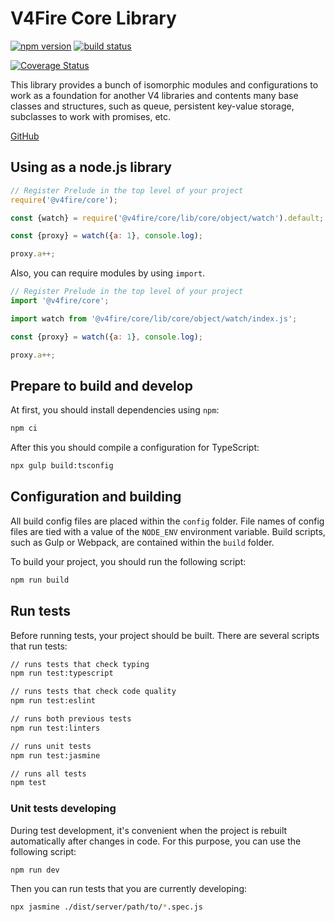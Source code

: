 V4Fire Core Library
===================

[![npm version](https://badge.fury.io/js/%40v4fire%2Fcore.svg)](https://badge.fury.io/js/%40v4fire%2Fcore)
[![build status](https://github.com/v4fire/Core/workflows/build/badge.svg?branch=master)](https://github.com/V4Fire/Core/actions?query=workflow%3Abuild)

[![Coverage Status](https://coveralls.io/repos/github/V4Fire/Core/badge.svg)](https://coveralls.io/github/V4Fire/Core)

This library provides a bunch of isomorphic modules and configurations to work as a foundation for another V4 libraries and contents many base classes and structures, such as queue, persistent key-value storage, subclasses to work with promises, etc.

[GitHub](https://github.com/V4Fire/Core)

## Using as a node.js library

```js
// Register Prelude in the top level of your project
require('@v4fire/core');

const {watch} = require('@v4fire/core/lib/core/object/watch').default;

const {proxy} = watch({a: 1}, console.log);

proxy.a++;
```

Also, you can require modules by using `import`.

```js
// Register Prelude in the top level of your project
import '@v4fire/core';

import watch from '@v4fire/core/lib/core/object/watch/index.js';

const {proxy} = watch({a: 1}, console.log);

proxy.a++;
```

## Prepare to build and develop

At first, you should install dependencies using `npm`:

```bash
npm ci
```

After this you should compile a configuration for TypeScript:

```bash
npx gulp build:tsconfig
```

## Configuration and building

All build config files are placed within the `config` folder. File names of config files are tied with a value of the `NODE_ENV` environment variable.
Build scripts, such as Gulp or Webpack, are contained within the `build` folder.

To build your project, you should run the following script:

```bash
npm run build
```

## Run tests

Before running tests, your project should be built. There are several scripts that run tests:

```bash
// runs tests that check typing
npm run test:typescript

// runs tests that check code quality
npm run test:eslint

// runs both previous tests
npm run test:linters

// runs unit tests
npm run test:jasmine

// runs all tests
npm test
```

### Unit tests developing

During test development, it's convenient when the project is rebuilt automatically after changes in code.
For this purpose, you can use the following script:

```bash
npm run dev
```

Then you can run tests that you are currently developing:

```bash
npx jasmine ./dist/server/path/to/*.spec.js
```
